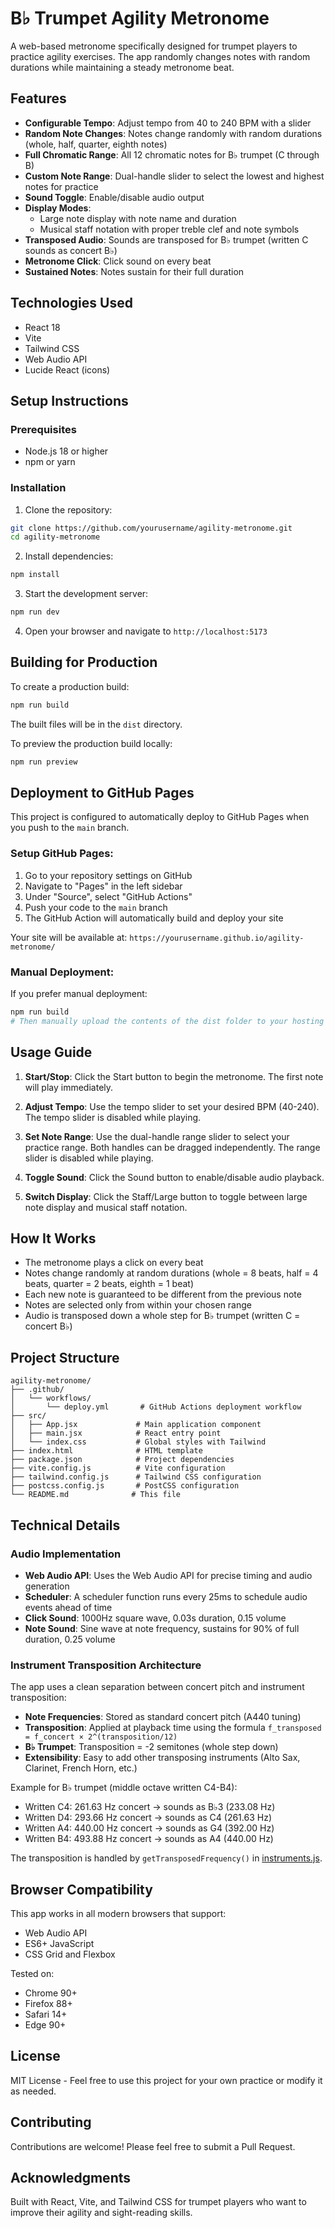 # B♭ Trumpet Agility Metronome

A web-based metronome specifically designed for trumpet players to practice agility exercises. The app randomly changes notes with random durations while maintaining a steady metronome beat.

## Features

- **Configurable Tempo**: Adjust tempo from 40 to 240 BPM with a slider
- **Random Note Changes**: Notes change randomly with random durations (whole, half, quarter, eighth notes)
- **Full Chromatic Range**: All 12 chromatic notes for B♭ trumpet (C through B)
- **Custom Note Range**: Dual-handle slider to select the lowest and highest notes for practice
- **Sound Toggle**: Enable/disable audio output
- **Display Modes**:
  - Large note display with note name and duration
  - Musical staff notation with proper treble clef and note symbols
- **Transposed Audio**: Sounds are transposed for B♭ trumpet (written C sounds as concert B♭)
- **Metronome Click**: Click sound on every beat
- **Sustained Notes**: Notes sustain for their full duration

## Technologies Used

- React 18
- Vite
- Tailwind CSS
- Web Audio API
- Lucide React (icons)

## Setup Instructions

### Prerequisites

- Node.js 18 or higher
- npm or yarn

### Installation

1. Clone the repository:
```bash
git clone https://github.com/yourusername/agility-metronome.git
cd agility-metronome
```

2. Install dependencies:
```bash
npm install
```

3. Start the development server:
```bash
npm run dev
```

4. Open your browser and navigate to `http://localhost:5173`

## Building for Production

To create a production build:

```bash
npm run build
```

The built files will be in the `dist` directory.

To preview the production build locally:

```bash
npm run preview
```

## Deployment to GitHub Pages

This project is configured to automatically deploy to GitHub Pages when you push to the `main` branch.

### Setup GitHub Pages:

1. Go to your repository settings on GitHub
2. Navigate to "Pages" in the left sidebar
3. Under "Source", select "GitHub Actions"
4. Push your code to the `main` branch
5. The GitHub Action will automatically build and deploy your site

Your site will be available at: `https://yourusername.github.io/agility-metronome/`

### Manual Deployment:

If you prefer manual deployment:

```bash
npm run build
# Then manually upload the contents of the dist folder to your hosting provider
```

## Usage Guide

1. **Start/Stop**: Click the Start button to begin the metronome. The first note will play immediately.

2. **Adjust Tempo**: Use the tempo slider to set your desired BPM (40-240). The tempo slider is disabled while playing.

3. **Set Note Range**: Use the dual-handle range slider to select your practice range. Both handles can be dragged independently. The range slider is disabled while playing.

4. **Toggle Sound**: Click the Sound button to enable/disable audio playback.

5. **Switch Display**: Click the Staff/Large button to toggle between large note display and musical staff notation.

## How It Works

- The metronome plays a click on every beat
- Notes change randomly at random durations (whole = 8 beats, half = 4 beats, quarter = 2 beats, eighth = 1 beat)
- Each new note is guaranteed to be different from the previous note
- Notes are selected only from within your chosen range
- Audio is transposed down a whole step for B♭ trumpet (written C = concert B♭)

## Project Structure

```
agility-metronome/
├── .github/
│   └── workflows/
│       └── deploy.yml       # GitHub Actions deployment workflow
├── src/
│   ├── App.jsx             # Main application component
│   ├── main.jsx            # React entry point
│   └── index.css           # Global styles with Tailwind
├── index.html              # HTML template
├── package.json            # Project dependencies
├── vite.config.js          # Vite configuration
├── tailwind.config.js      # Tailwind CSS configuration
├── postcss.config.js       # PostCSS configuration
└── README.md              # This file
```

## Technical Details

### Audio Implementation

- **Web Audio API**: Uses the Web Audio API for precise timing and audio generation
- **Scheduler**: A scheduler function runs every 25ms to schedule audio events ahead of time
- **Click Sound**: 1000Hz square wave, 0.03s duration, 0.15 volume
- **Note Sound**: Sine wave at note frequency, sustains for 90% of full duration, 0.25 volume

### Instrument Transposition Architecture

The app uses a clean separation between concert pitch and instrument transposition:

- **Note Frequencies**: Stored as standard concert pitch (A440 tuning)
- **Transposition**: Applied at playback time using the formula `f_transposed = f_concert × 2^(transposition/12)`
- **B♭ Trumpet**: Transposition = -2 semitones (whole step down)
- **Extensibility**: Easy to add other transposing instruments (Alto Sax, Clarinet, French Horn, etc.)

Example for B♭ trumpet (middle octave written C4-B4):
- Written C4: 261.63 Hz concert → sounds as B♭3 (233.08 Hz)
- Written D4: 293.66 Hz concert → sounds as C4 (261.63 Hz)
- Written A4: 440.00 Hz concert → sounds as G4 (392.00 Hz)
- Written B4: 493.88 Hz concert → sounds as A4 (440.00 Hz)

The transposition is handled by `getTransposedFrequency()` in [instruments.js](src/constants/instruments.js).

## Browser Compatibility

This app works in all modern browsers that support:
- Web Audio API
- ES6+ JavaScript
- CSS Grid and Flexbox

Tested on:
- Chrome 90+
- Firefox 88+
- Safari 14+
- Edge 90+

## License

MIT License - Feel free to use this project for your own practice or modify it as needed.

## Contributing

Contributions are welcome! Please feel free to submit a Pull Request.

## Acknowledgments

Built with React, Vite, and Tailwind CSS for trumpet players who want to improve their agility and sight-reading skills.
